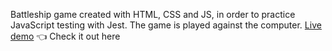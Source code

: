 Battleship game created with HTML, CSS and JS, in order to practice JavaScript testing with Jest.
The game is played against the computer.
[Live demo](https://silviuhg.github.io/battleship/) 👈 Check it out here
